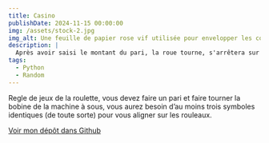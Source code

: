 ```yaml
---
title: Casino
publishDate: 2024-11-15 00:00:00
img: /assets/stock-2.jpg
img_alt: Une feuille de papier rose vif utilisée pour envelopper les courbes des fleurs devant un fond bleu riche.
description: |
  Après avoir saisi le montant du pari, la roue tourne, s'arrêtera sur une ligne de trois symboles. Si trois symboles identiques, le paiement sera en fonction de la valeur. Le solde est insuffisant, vous pouvez rejouer une nouvelle partie ou quitter.
tags:
  - Python
  - Random
---
```


Regle de jeux de la roulette, vous devez faire un pari et faire tourner la bobine de la machine à sous, vous aurez besoin d’au moins trois symboles identiques (de toute sorte) pour vous aligner sur les rouleaux.

[Voir mon dépôt dans Github](https://github.com/Olivier91972/Casino.git)
